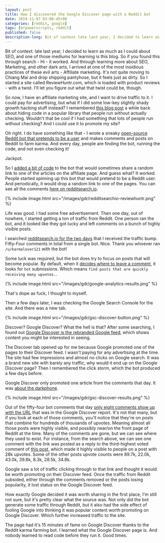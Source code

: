 ```yaml
---
layout: post
title: How I discovered the Google Discover page with a Reddit bot
date: 2019-11-07 03:00:45+00
categories: [reddit, google]
tags: [mrpowerscripts, reddit]
published: false
description-long: Bit of context late last year, I decided to learn as much as I could about SEO, and one of those mediums for learning is this blog. So if you found this through search - Hi - it worked. And through learning more about SEO, Marketing, and other dark arts, I arrived at one of the most insidious practices of these evil arts - Affiliate marketing. It's not quite moving to Chiang Mai and drop shipping pantyhose, but it feels just as dirty. So I started a site called ReviewHuntr.com, which is loaded with product reviews - with a twist. I'll let you figure out what that twist could be, though.
---
```


Bit of context: late last year, I decided to learn as much as I could about SEO, and one of those mediums for learning is this blog. So if you found this through search - Hi - it worked. And through learning more about SEO, Marketing, and other dark arts, I arrived at one of the most insidious practices of these evil arts - Affiliate marketing. It's not quite moving to Chiang Mai and drop shipping pantyhose, but it feels just as dirty. So I started a site called ReviewHuntr.com, which is loaded with product reviews - with a twist. I'll let you figure out what that twist could be, though.

So now, I have an affiliate marketing site, and I want to drive traffic to it. I could pay for advertising, but what if I did some low-key slightly shady growth hacking stuff instead? I remembered [this blog post](https://medium.com/hackernoon/im-harvesting-credit-card-numbers-and-passwords-from-your-site-here-s-how-9a8cb347c5b5) a while back about hiding code in a popular library that people run without actually checking. Wouldn't that be cool if I had something that lots of people run without checking? And I could use it to promote my site?

Oh right. I do have something like that - I wrote a sneaky [open-source Reddit bot that pretends to be a user](https://github.com/MrPowerScripts/reddit-karma-farming-bot) and makes comments and posts on Reddit to farm karma. And every day, people are finding the bot, running the code, and not even checking it!

Jackpot.

So I [added a bit of code](https://github.com/MrPowerScripts/reddit-karma-farming-bot/commit/ab3d3d4a5494539dc6111d97a938c83f11fc6dd8) to the bot that would sometimes share a random link to one of the articles on the affiliate page. And guess what? It worked. People started spinning up this bot that would pretend to be a Reddit user. And periodically, it would drop a random link to one of the pages. You can see all the comments [here on redditsearch.io](https://redditsearch.io/?term=reviewhuntr.com&dataviz=false&aggs=false&subreddits=&searchtype=comments&search=true&start=0&end=1573350991&size=100).

{% include image.html src="/images/gdr/redditsearchio-reviewhuntr.png" %}

Life was good. I had some free advertisement. Then one day, out of nowhere, I started getting a ton of traffic from Reddit. One person ran the bot, and it looked like they got lucky and left comments on a bunch of highly visible posts.

I searched [redditsearch.io for the two days](https://redditsearch.io/?term=https://reviewhuntr.com/reviews&dataviz=false&aggs=false&subreddits=&searchtype=comments&search=true&start=1569538800&end=1569625200&size=100) that I received the traffic bump. Fifty-Four comments in total from a single bot. Nice. Thank you whoever ran `/u/karmalover121` with the bot!

Some luck was required, but the bot does try to focus on posts that will become popular. By default, when it [decides where to leave a comment](https://github.com/MrPowerScripts/reddit-karma-farming-bot/blob/293ac77a0339c9ab6fea18ed5a8442e7c00396a1/src/reddit.py#L290), it looks for `hot` submissions. Which means `find posts that are quickly receiving many upvotes.`.

{% include image.html src="/images/gdr/google-analytics-results.png" %}

That's dope as fuck, I thought to myself.

Then a few days later, I was checking the Google Search Console for the site. And there was a new tab.

{% include image.html src="/images/gdr/gsc-discover-button.png" %}

Discover? Google Discover? What the hell is that? After some searching, I found out [Google Discover is the rebranded Google feed](https://www.blog.google/products/search/introducing-google-discover/), which shows content you might be interested in seeing.

The Discover tab opened up for me because Google promoted one of the pages to their Discover feed. I wasn't paying for any advertising at the time. The site had few impressions and almost no clicks on Google search. It was a brand new site with barely any traffic, why would it end up on the Google Discover page? Then I remembered the click storm, which the bot produced a few days before.

Google Discover only promoted one article from the comments that day. It was [about the darkphone](https://reviewhuntr.com/reviews/new-darkphone-by-darkweb-review/).

{% include image.html src="/images/gdr/gsc-discover-results.png" %}

Out of the fifty-four bot comments that day [only eight comments show up with the URL](https://redditsearch.io/?term=https://reviewhuntr.com/reviews/new-darkphone-by-darkweb-review/&dataviz=false&aggs=false&subreddits=&searchtype=comments&search=true&start=1569452400&end=1569625200&size=100) that was in the Google Discover report. It's not that many, but if you look at each of those comments, you'll notice that they're on posts that combine for hundreds of thousands of upvotes. Meaning almost all those posts were highly visible, and possibly near/on the front page of Reddit at the time. Many of the comments are gone, but we can see where they used to exist. For instance, from the search above, we can see one comment with the link was posted as a reply to the third-highest voted comment of [this post](https://www.reddit.com/r/antimeme/comments/d9xv58/well_well_well/f1m1fk0/), which made it highly visible to people on a post with 28k upvotes. Some of the other posts upvote counts were 89.7k, 22.0k, 43.0k, 39.8k, 8.3k, 28.5k, 34.8k.

Google saw a lot of traffic clicking through to that link and thought it would be worth promoting on their Discover feed. Once the traffic from Reddit subsided, either through the comments removed or the posts losing popularity, it lost status on the Google Discover feed.

How exactly Google decided it was worth sharing in the first place, I'm still not sure, but it's pretty clear what the source was. Not only did the bot generate some traffic through Reddit, but it also had the side effect of fooling Google into thinking it was popular content worth promoting on Google Discover. Which further increased traffic to the site.

The page had it's 15 minutes of fame on Google Discover thanks to the Reddit karma farming bot. I learned what the Google Discover page is. And nobody learned to read code before they run it. Good times.
